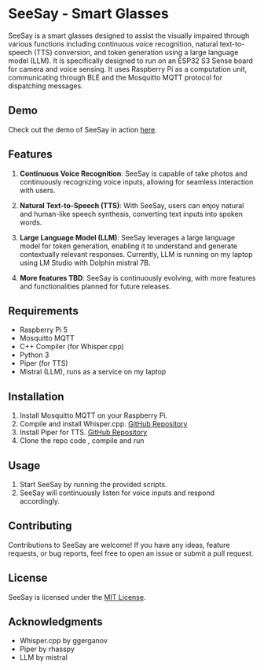 # SeeSay - Smart Glasses 

SeeSay is a smart glasses designed to assist the visually impaired through various functions including continuous voice recognition, natural text-to-speech (TTS) conversion, and token generation using a large language model (LLM). It is specifically designed to run on an ESP32 S3 Sense board for camera and voice sensing. It uses Raspberry Pi as a computation unit,  communicating through BLE and the Mosquitto MQTT protocol for dispatching messages.

## Demo

Check out the demo of SeeSay in action [here](https://www.youtube.com/watch?v=nybifJqqwr0).

## Features

1. **Continuous Voice Recognition**: SeeSay is capable of take photos and continuously recognizing voice inputs, allowing for seamless interaction with users.

2. **Natural Text-to-Speech (TTS)**: With SeeSay, users can enjoy natural and human-like speech synthesis, converting text inputs into spoken words.

3. **Large Language Model (LLM)**: SeeSay leverages a large language model for token generation, enabling it to understand and generate contextually relevant responses. Currently, LLM is running on my laptop using LM Studio with Dolphin mistral 7B.
 

4. **More features TBD**: SeeSay is continuously evolving, with more features and functionalities planned for future releases.

## Requirements

- Raspberry Pi 5
- Mosquitto MQTT
- C++ Compiler (for Whisper.cpp)
- Python 3
- Piper (for TTS)
- Mistral (LLM), runs as a service on my laptop

## Installation

1. Install Mosquitto MQTT on your Raspberry Pi.
2. Compile and install Whisper.cpp. [GitHub Repository](https://github.com/ggerganov/whisper.cpp)
3. Install Piper for TTS. [GitHub Repository](https://github.com/rhasspy/piper)
4. Clone the repo code , compile and run

## Usage

1. Start SeeSay by running the provided scripts.
2. SeeSay will continuously listen for voice inputs and respond accordingly.

## Contributing

Contributions to SeeSay are welcome! If you have any ideas, feature requests, or bug reports, feel free to open an issue or submit a pull request.

## License

SeeSay is licensed under the [MIT License](LICENSE).

## Acknowledgments

- Whisper.cpp by ggerganov
- Piper by rhasspy
- LLM by mistral 


